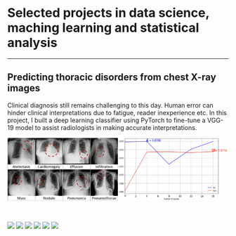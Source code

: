 # Selected projects in data science, maching learning and statistical analysis
---

## Predicting thoracic disorders from chest X-ray images
Clinical diagnosis still remains challenging to this day. Human error can hinder clinical interpretations due to fatigue, reader inexperience etc. In this project, I built a deep learning classifier using PyTorch to fine-tune a VGG-19 model to assist radiologists in making accurate interpretations.

<div style="display: flex;">
    <img src="assets/img/Screenshot 2023-07-14 at 17.01.01.png?raw=true" alt="Image 1" style="width: 50%; height: auto;">
    <img src="assets/img/Screenshot 2023-07-14 at 17.01.22.png?raw=true" alt="Image 2" style="width: 50%; height: auto;">
</div>
<br><br>

[![](https://img.shields.io/badge/Python-white?logo=Python)](#) [![](https://img.shields.io/badge/Jupyter-white?logo=Jupyter)](#) [![](https://img.shields.io/badge/PyTorch-white?logo=pytorch)](#) [![](https://img.shields.io/badge/HPC-white?logo=HPC)](#) [![](https://img.shields.io/badge/Anaconda-white?logo=Anaconda)](#) [![](https://img.shields.io/badge/Bash-white?logo=Bash)](#)
